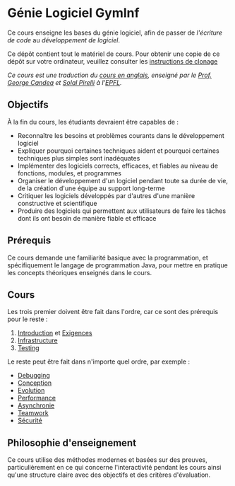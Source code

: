 # Génie Logiciel GymInf

Ce cours enseigne les bases du génie logiciel, afin de passer de _l'écriture de code_ au _développement de logiciel_.

Ce dépôt contient tout le matériel de cours.
Pour obtenir une copie de ce dépôt sur votre ordinateur, veuillez consulter les [instructions de clonage](documentation/Cloning.md)

_Ce cours est une traduction du [cours en anglais](https://github.com/sweng-epfl/public),_
_enseigné par le [Prof. George Candea](https://dslab.epfl.ch/people/candea/) et [Solal Pirelli](https://dslab.epfl.ch/people/pirelli/) à l'[EPFL](https://ic.epfl.ch)._


## Objectifs

À la fin du cours, les étudiants devraient être capables de :
- Reconnaître les besoins et problèmes courants dans le développement logiciel
- Expliquer pourquoi certaines techniques aident et pourquoi certaines techniques plus simples sont inadéquates
- Implémenter des logiciels corrects, efficaces, et fiables au niveau de fonctions, modules, et programmes
- Organiser le développement d'un logiciel pendant toute sa durée de vie, de la création d'une équipe au support long-terme
- Critiquer les logiciels développés par d'autres d'une manière constructive et scientifique
- Produire des logiciels qui permettent aux utilisateurs de faire les tâches dont ils ont besoin de manière fiable et efficace


## Prérequis

Ce cours demande une familiarité basique avec la programmation, et spécifiquement le langage de programmation Java, pour mettre en pratique les concepts théoriques enseignés dans le cours.


## Cours

Les trois premier doivent être fait dans l'ordre, car ce sont des prérequis pour le reste :

1. [Introduction](cours/Introduction/) et [Exigences](cours/Exigences/)
2. [Infrastructure](cours/Infrastructure/)
3. [Testing](cours/Testing/)

Le reste peut être fait dans n'importe quel ordre, par exemple :

- [Debugging](cours/Debugging/)
- [Conception](cours/conception/)
- [Evolution](cours/Evolution/)
- [Performance](cours/Performance/)
- [Asynchronie](cours/Asynchronie/)
- [Teamwork](cours/Teamwork/)
- [Sécurité](cours/Sécurité/)


## Philosophie d'enseignement

Ce cours utilise des méthodes modernes et basées sur des preuves, particulièrement en ce qui concerne l'interactivité pendant les cours
ainsi qu'une structure claire avec des objectifs et des critères d'évaluation.
